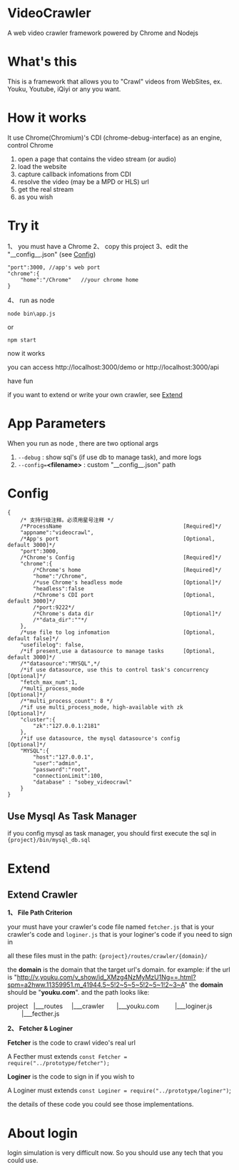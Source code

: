 # VideoCrawler
A web video crawler framework powered by Chrome and Nodejs

# What's this

This is a framework that allows you to "Crawl" videos from WebSites, ex. Youku, Youtube, iQiyi or any you want.

# How it works

It use Chrome(Chromium)'s CDI (chrome-debug-interface) as an engine, control Chrome 
1. open a page that contains the video stream (or audio)
2. load the website
3. capture callback infomations from CDI
4. resolve the video (may be a MPD or HLS) url
5. get the real stream
6. as you wish

# Try it 

1、 you must have a Chrome
2、 copy this project
3、edit the "\_\_config\_\_.json" (see [Config](#config))
```
"port":3000, //app's web port
"chrome":{
    "home":"/Chrome"   //your chrome home
}
```
4、 run as node
```
node bin\app.js
```
or
```
npm start
```

now it works

you can access http://localhost:3000/demo or http://localhost:3000/api

have fun

if you want to extend or write your own crawler, see [Extend](#extend) 

# App Parameters

When you run as node , there are two optional args

1. `--debug` : show sql's (if use db to manage task), and more logs
2. `--config=`**&lt;filename&gt;** : custom "\_\_config\_\_.json" path

# <span id='config'>Config</span>

```
{
    /* 支持行级注释。必须用星号注释 */
    /*ProcessName                                      [Required]*/
    "appname":"videocrawl",
    /*App's port                                       [Optional, default 3000]*/
    "port":3000,
    /*Chrome's Config                                  [Required]*/
    "chrome":{
        /*Chrome's home                                [Required]*/
        "home":"/Chrome",
        /*use Chrome's headless mode                   [Optional]*/
        "headless":false
        /*Chrome's CDI port                            [Optional, default 3000]*/
        /*port:9222*/
        /*Chrome's data dir                            [Optional]*/
        /*"data_dir":""*/
    },
    /*use file to log infomation                       [Optional, default false]*/
    "usefilelog": false,
    /*if present,use a datasource to manage tasks      [Optional, default 3000]*/
    /*"datasource":"MYSQL",*/
    /*if use datasource, use this to control task's concurrency      [Optional]*/
    "fetch_max_num":1,
    /*multi_process_mode                                             [Optional]*/
    /*"multi_process_count": 8 */
    /*if use multi_process_mode, high-available with zk              [Optional]*/
    "cluster":{
        "zk":"127.0.0.1:2181"
    },
    /*if use datasource, the mysql datasource's config               [Optional]*/
    "MYSQL":{
        "host":"127.0.0.1",
        "user":"admin",
        "password":"root",
        "connectionLimit":100,
        "database" : "sobey_videocrawl"
    }
}
```

## Use Mysql As Task Manager

if you config mysql as task manager, you should first execute the sql in
```{project}/bin/mysql_db.sql```


# <span id='extend'>Extend</span>

## Extend Crawler

**1、 File Path Criterion**

your must have your crawler's code file named 
`fetcher.js` that is your crawler's code 
and
`loginer.js` that is your loginer's code if you need to sign in 

all these files must in the path:
`{project}/routes/crawler/{domain}/`

the **domain** is the domain that the target url's domain.
for example: 
if the url is "http://v.youku.com/v_show/id_XMzg4NzMyMzU1Ng==.html?spm=a2hww.11359951.m_41944.5~5!2~5~5~5!2~5~1!2~3~A"
the **domain** should be "**youku.com**".
and the path looks like:

project
&nbsp;&nbsp;|___routes
&nbsp;&nbsp;&nbsp;&nbsp;|___crawler
&nbsp;&nbsp;&nbsp;&nbsp;&nbsp;&nbsp;|___youku.com
&nbsp;&nbsp;&nbsp;&nbsp;&nbsp;&nbsp;&nbsp;&nbsp;|___loginer.js
&nbsp;&nbsp;&nbsp;&nbsp;&nbsp;&nbsp;&nbsp;&nbsp;|___fecther.js

**2、 Fetcher & Loginer**

**Fetcher** is the code to crawl video's real url

A Fecther must extends `const Fetcher = require("../prototype/fetcher");`

**Loginer** is the code to sign in if you wish to

A Loginer must extends `const Loginer = require("../prototype/loginer")`;

the details of these code you could see those implementations.

# About login

login simulation is very difficult now. So you should use any tech that you could use.
